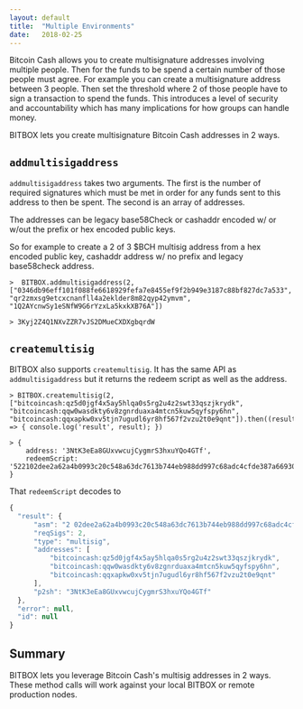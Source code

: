 ```yaml
---
layout: default
title:  "Multiple Environments"
date:   2018-02-25
---
```


Bitcoin Cash allows you to create multisignature addresses involving multiple people. Then for the funds to be spend a certain number of those people must agree. For example you can create a multisignature address between 3 people. Then set the threshold where 2 of those people have to sign a transaction to spend the funds. This introduces a level of security and accountability which has many implications for how groups can handle money.

BITBOX lets you create multisignature Bitcoin Cash addresses in 2 ways.

## `addmultisigaddress`

`addmultisigaddress` takes two arguments. The first is the number of required signatures which must be met in order for any funds sent to this address to then be spent. The second is an array of addresses.

The addresses can be legacy base58Check or cashaddr encoded w/ or w/out the prefix or hex encoded public keys.

So for example to create a 2 of 3 $BCH multisig address from a hex encoded public key, cashaddr address w/ no prefix and legacy base58check address.

```
>  BITBOX.addmultisigaddress(2, ["0346db96eff101f088fe6618929fefa7e8455ef9f2b949e3187c88bf827dc7a533", "qr2zmxsg9etcxcnanfll4a2eklder8m82qyp42ymvm", "1Q2AYcnwSy1eSNfW9G6rYzxLa5kxkXB76A"])

> 3Kyj2Z4Q1NXvZZR7vJS2DMueCXDXgbqrdW
```

## `createmultisig`

BITBOX also supports `createmultisig`. It has the same API as `addmultisigaddress` but it returns the redeem script as well as the address.

```
> BITBOX.createmultisig(2, ["bitcoincash:qz5d0jgf4x5ay5hlqa0s5rg2u4z2swt33qszjkrydk", "bitcoincash:qqw0wasdkty6v8zgnrduaxa4mtcn5kuw5qyfspy6hn", "bitcoincash:qqxapkw0xv5tjn7ugudl6yr8hf567f2vzu2t0e9qnt"]).then((result) => { console.log('result', result); })

> {
    address: '3NtK3eEa8GUxvwcujCygmrS3hxuYQo4GTf',
    redeemScript: '522102dee2a62a4b0993c20c548a63dc7613b744eb988dd997c68adc4cfde387a6693021038fdfde0b8cdc7a53951be2f57043ab80f10b36e42f007805920c71fd553aff4d21028e27dd0f73dfb00fc4a1bb5d1a96bdfcaa96dfa66b129c23f88ead3fc884e36f53ae'
}
```

  That `redeemScript` decodes to

  ```js
  {
	"result": {
		"asm": "2 02dee2a62a4b0993c20c548a63dc7613b744eb988dd997c68adc4cfde387a66930 038fdfde0b8cdc7a53951be2f57043ab80f10b36e42f007805920c71fd553aff4d 028e27dd0f73dfb00fc4a1bb5d1a96bdfcaa96dfa66b129c23f88ead3fc884e36f 3 OP_CHECKMULTISIG",
		"reqSigs": 2,
		"type": "multisig",
		"addresses": [
			"bitcoincash:qz5d0jgf4x5ay5hlqa0s5rg2u4z2swt33qszjkrydk",
			"bitcoincash:qqw0wasdkty6v8zgnrduaxa4mtcn5kuw5qyfspy6hn",
			"bitcoincash:qqxapkw0xv5tjn7ugudl6yr8hf567f2vzu2t0e9qnt"
		],
		"p2sh": "3NtK3eEa8GUxvwcujCygmrS3hxuYQo4GTf"
	},
	"error": null,
	"id": null
}
```

## Summary

BITBOX lets you leverage Bitcoin Cash's multisig addresses in 2 ways. These method calls will work against your local BITBOX or remote production nodes.

